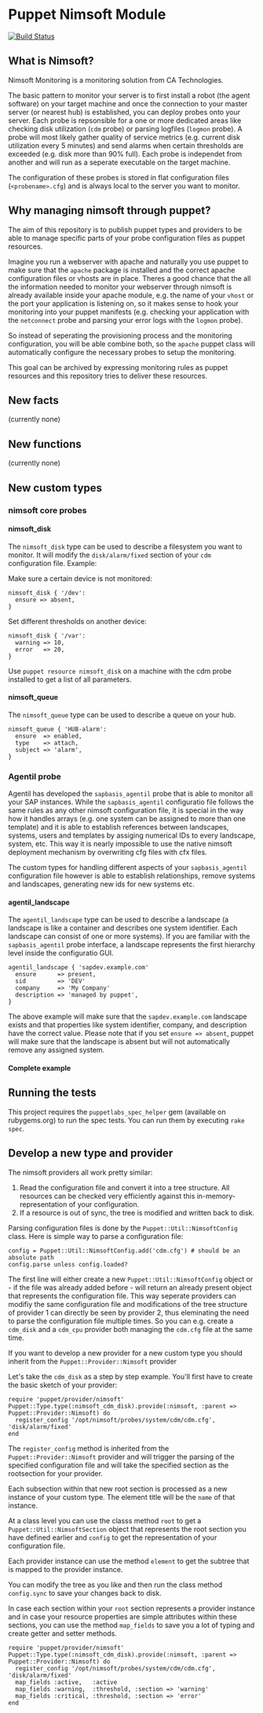 Puppet Nimsoft Module
=====================

[![Build Status](https://travis-ci.org/stschulte/puppet-nimsoft.png?branch=master)](https://travis-ci.org/stschulte/puppet-nimsoft)


What is Nimsoft?
----------------

Nimsoft Monitoring is a monitoring solution from CA Technologies.

The basic pattern to monitor your server is to first install a
robot (the agent software) on your target machine and once the connection
to your master server (or nearest hub) is established, you can deploy probes
onto your server. Each probe is repsonsible for a one or more dedicated
areas like checking disk utilization (`cdm` probe) or parsing logfiles
(`logmon` probe). A probe will most likely gather quality of service
metrics (e.g. current disk utilization every 5 minutes) and send alarms
when certain thresholds are exceeded (e.g. disk more than 90% full). Each probe
is independet from another and will run as a seperate executable on the
target machine.

The configuration of these probes is stored in flat configuration files
(`<probename>.cfg`) and is always local to the server you want to monitor.

Why managing nimsoft through puppet?
------------------------------------
The aim of this repository is to publish puppet types and providers to
be able to manage specific parts of your probe configuration files as
puppet resources.

Imagine you run a webserver with apache and naturally you use puppet
to make sure that the `apache` package is installed and the correct
apache configuration files or vhosts are in place. Theres a good chance
that the all the information needed to monitor your webserver through
nimsoft is already available inside your apache module, e.g. the
name of your `vhost` or the port your application is listening on,
so it makes sense to hook your monitoring into your puppet manifests
(e.g. checking your application with the `netconnect` probe and parsing
your error logs with the `logmon` probe).

So instead of seperating the provisioning process and the monitoring
configuration, you will be able combine both, so the `apache` puppet
class will automatically configure the necessary probes to setup the
monitoring.

This goal can be archived by expressing monitoring rules as puppet
resources and this repository tries to deliver these resources.

New facts
---------
(currently none)

New functions
-------------
(currently none)

New custom types
----------------

### nimsoft core probes

#### nimsoft\_disk

The `nimsoft_disk` type can be used to describe a filesystem you want to
monitor. It will modify the `disk/alarm/fixed` section of your `cdm`
configuration file. Example:

Make sure a certain device is not monitored:

    nimsoft_disk { '/dev':
      ensure => absent,
    }

Set different thresholds on another device:

    nimsoft_disk { '/var':
      warning => 10,
      error   => 20,
    }

Use `puppet resource nimsoft_disk` on a machine with the cdm probe installed
to get a list of all parameters.

#### nimsoft\_queue

The `nimsoft_queue` type can be used to describe a queue on your hub.

    nimsoft_queue { 'HUB-alarm':
      ensure  => enabled,
      type    => attach,
      subject => 'alarm',
    }

### Agentil probe

Agentil has developed the `sapbasis_agentil` probe that is able to monitor all
your SAP instances. While the `sapbasis_agentil` configuratio file follows the
same rules as any other nimsoft configuration file, it is special in the way
how it handles arrays (e.g. one system can be assigned to more than one
template) and it is able to establish references between landscapes, systems,
users and templates by assiging numerical IDs to every landscape, system, etc.
This way it is nearly impossible to use the native nimsoft deployment mechanism
by overwriting cfg files with cfx files.

The custom types for handling different aspects of your `sapbasis_agentil`
configuration file however is able to establish relationships, remove systems
and landscapes, generating new ids for new systems etc.

#### agentil\_landscape

The `agentil_landscape` type can be used to describe a landscape (a landscape
is like a container and describes one system identifier. Each landscape
can consist of one or more systems). If you are familiar with the
`sapbasis_agentil` probe interface, a landscape represents the first
hierarchy level inside the configuratio GUI.

    agentil_landscape { 'sapdev.example.com'
      ensure      => present,
      sid         => 'DEV'
      company     => 'My Company'
      description => 'managed by puppet',
    }

The above example will make sure that the `sapdev.example.com` landscape
exists and that properties like system identifier, company, and description
have the correct value. Please note that if you set `ensure => absent`,
puppet will make sure that the landscape is absent but will not automatically
remove any assigned system.

#### Complete example

Running the tests
-----------------

This project requires the `puppetlabs_spec_helper` gem (available on rubygems.org)
to run the spec tests. You can run them by executing `rake spec`.

Develop a new type and provider
-------------------------------
The nimsoft providers all work pretty similar:

1. Read the configuration file and convert it into a tree structure. All
   resources can be checked very efficiently against this
   in-memory-representation of your configuration.
2. If a resource is out of sync, the tree is modified and written back to
   disk.

Parsing configuration files is done by the `Puppet::Util::NimsoftConfig`
class. Here is simple way to parse a configuration file:

    config = Puppet::Util::NimsoftConfig.add('cdm.cfg') # should be an absolute path
    config.parse unless config.loaded?

The first line will either create a new `Puppet::Util::NimsoftConfig` object or -
if the file was already added before - will return an already present object that
represents the configuration file. This way seperate providers can modifiy the
same configuration file and modifications of the tree structure of provider 1
can directly be seen by provider 2, thus eleminating the need to parse the
configuration file multiple times. So you can e.g. create a `cdm_disk` and a
`cdm_cpu` provider both managing the `cdm.cfg` file at the same time.

If you want to develop a new provider for a new custom type you should
inherit from the `Puppet::Provider::Nimsoft` provider

Let's take the `cdm_disk` as a step by step example. You'll first have to
create the basic sketch of your provider:

    require 'puppet/provider/nimsoft'
    Puppet::Type.type(:nimsoft_cdm_disk).provide(:nimsoft, :parent => Puppet::Provider::Nimsoft) do
      register_config '/opt/nimsoft/probes/system/cdm/cdm.cfg', 'disk/alarm/fixed'
    end

The `register_config` method is inherited from the `Puppet::Provider::Nimsoft`
provider and will trigger the parsing of the specified configuration file
and will take the specified section as the rootsection for your provider.

Each subsection within that new root section is processed as a new instance
of your custom type. The element title will be the `name` of that instance.

At a class level you can use the classs method `root` to get a
`Puppet::Util::NimsoftSection` object that represents the root section you
have defined earlier and `config` to get the representation of your
configuration file.

Each provider instance can use the method `element` to get the subtree that
is mapped to the provider instance.

You can modify the tree as you like and then run the class method
`config.sync` to save your changes back to disk.

In case each section within your `root` section represents a provider
instance and in case your resource properties are simple attributes within
these sections, you can use the method `map_fields` to save you a lot of
typing and create getter and setter methods.

    require 'puppet/provider/nimsoft'
    Puppet::Type.type(:nimsoft_cdm_disk).provide(:nimsoft, :parent => Puppet::Provider::Nimsoft) do
      register_config '/opt/nimsoft/probes/system/cdm/cdm.cfg', 'disk/alarm/fixed'
      map_fields :active,   :active
      map_fields :warning,  :threshold, :section => 'warning'
      map_fields :critical, :threshold, :section => 'error'
    end

